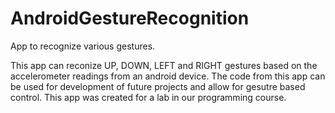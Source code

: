 # AndroidGestureRecognition
App to recognize various gestures.

This app can reconize UP, DOWN, LEFT and RIGHT gestures based on the accelerometer readings from an android device. The code
from this app can be used for development of future projects and allow for gesutre based control. This app was created for a lab in
our programming course.
